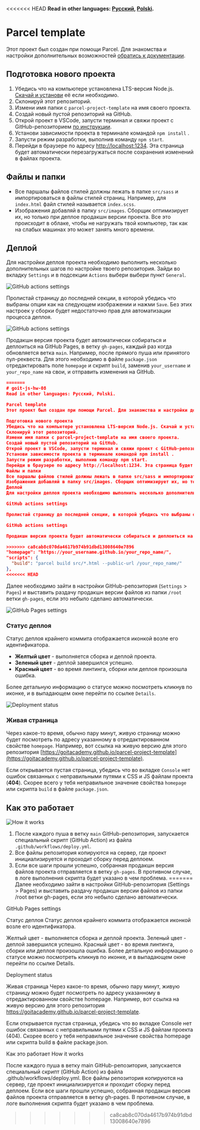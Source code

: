 <<<<<<< HEAD
**Read in other languages: [Русский](README.md), [Polski](README.pl.md).**

# Parcel template

Этот проект был создан при помощи Parcel. Для знакомства и настройки
дополнительных возможностей [обратись к документации](https://parceljs.org/).

## Подготовка нового проекта

1. Убедись что на компьютере установлена LTS-версия Node.js.
   [Скачай и установи](https://nodejs.org/en/) её если необходимо.
2. Склонируй этот репозиторий.
3. Измени имя папки с `parcel-project-template` на имя своего проекта.
4. Создай новый пустой репозиторий на GitHub.
5. Открой проект в VSCode, запусти терминал и свяжи проект с GitHub-репозиторием
   [по инструкции](https://docs.github.com/en/get-started/getting-started-with-git/managing-remote-repositories#changing-a-remote-repositorys-url).
6. Установи зависимости проекта в терминале командой `npm install` .
7. Запусти режим разработки, выполнив команду `npm start`.
8. Перейди в браузере по адресу [http://localhost:1234](http://localhost:1234).
   Эта страница будет автоматически перезагружаться после сохранения изменений в
   файлах проекта.

## Файлы и папки

- Все паршалы файлов стилей должны лежать в папке `src/sass` и импортироваться в
  файлы стилей страниц. Например, для `index.html` файл стилей называется
  `index.scss`.
- Изображения добавляй в папку `src/images`. Сборщик оптимизирует их, но только
  при деплое продакшн версии проекта. Все это происходит в облаке, чтобы не
  нагружать твой компьютер, так как на слабых машинах это может занять много
  времени.

## Деплой

Для настройки деплоя проекта необходимо выполнить несколько дополнительных шагов
по настройке твоего репозитория. Зайди во вкладку `Settings` и в подсекции
`Actions` выбери выбери пункт `General`.

![GitHub actions settings](./assets/actions-config-step-1.png)

Пролистай страницу до последней секции, в которой убедись что выбраны опции как
на следующем изображении и нажми `Save`. Без этих настроек у сборки будет
недостаточно прав для автоматизации процесса деплоя.

![GitHub actions settings](./assets/actions-config-step-2.png)

Продакшн версия проекта будет автоматически собираться и деплоиться на GitHub
Pages, в ветку `gh-pages`, каждый раз когда обновляется ветка `main`. Например,
после прямого пуша или принятого пул-реквеста. Для этого необходимо в файле
`package.json` отредактировать поле `homepage` и скрипт `build`, заменив
`your_username` и `your_repo_name` на свои, и отправить изменения на GitHub.

```json
=======
# goit-js-hw-08
Read in other languages: Русский, Polski.

Parcel template
Этот проект был создан при помощи Parcel. Для знакомства и настройки дополнительных возможностей обратись к документации.

Подготовка нового проекта
Убедись что на компьютере установлена LTS-версия Node.js. Скачай и установи её если необходимо.
Склонируй этот репозиторий.
Измени имя папки с parcel-project-template на имя своего проекта.
Создай новый пустой репозиторий на GitHub.
Открой проект в VSCode, запусти терминал и свяжи проект с GitHub-репозиторием по инструкции.
Установи зависимости проекта в терминале командой npm install .
Запусти режим разработки, выполнив команду npm start.
Перейди в браузере по адресу http://localhost:1234. Эта страница будет автоматически перезагружаться после сохранения изменений в файлах проекта.
Файлы и папки
Все паршалы файлов стилей должны лежать в папке src/sass и импортироваться в файлы стилей страниц. Например, для index.html файл стилей называется index.scss.
Изображения добавляй в папку src/images. Сборщик оптимизирует их, но только при деплое продакшн версии проекта. Все это происходит в облаке, чтобы не нагружать твой компьютер, так как на слабых машинах это может занять много времени.
Деплой
Для настройки деплоя проекта необходимо выполнить несколько дополнительных шагов по настройке твоего репозитория. Зайди во вкладку Settings и в подсекции Actions выбери выбери пункт General.

GitHub actions settings

Пролистай страницу до последней секции, в которой убедись что выбраны опции как на следующем изображении и нажми Save. Без этих настроек у сборки будет недостаточно прав для автоматизации процесса деплоя.

GitHub actions settings

Продакшн версия проекта будет автоматически собираться и деплоиться на GitHub Pages, в ветку gh-pages, каждый раз когда обновляется ветка main. Например, после прямого пуша или принятого пул-реквеста. Для этого необходимо в файле package.json отредактировать поле homepage и скрипт build, заменив your_username и your_repo_name на свои, и отправить изменения на GitHub.

>>>>>>> ca8cab8c070da4617b974b91dbd13008640e7896
"homepage": "https://your_username.github.io/your_repo_name/",
"scripts": {
  "build": "parcel build src/*.html --public-url /your_repo_name/"
},
<<<<<<< HEAD
```

Далее необходимо зайти в настройки GitHub-репозитория (`Settings` > `Pages`) и
выставить раздачу продакшн версии файлов из папки `/root` ветки `gh-pages`, если
это небыло сделано автоматически.

![GitHub Pages settings](./assets/repo-settings.png)

### Статус деплоя

Статус деплоя крайнего коммита отображается иконкой возле его идентификатора.

- **Желтый цвет** - выполняется сборка и деплой проекта.
- **Зеленый цвет** - деплой завершился успешно.
- **Красный цвет** - во время линтинга, сборки или деплоя произошла ошибка.

Более детальную информацию о статусе можно посмотреть кликнув по иконке, и в
выпадающем окне перейти по ссылке `Details`.

![Deployment status](./assets/status.png)

### Живая страница

Через какое-то время, обычно пару минут, живую страницу можно будет посмотреть
по адресу указанному в отредактированном свойстве `homepage`. Например, вот
ссылка на живую версию для этого репозитория
[https://goitacademy.github.io/parcel-project-template](https://goitacademy.github.io/parcel-project-template).

Если открывается пустая страница, убедись что во вкладке `Console` нет ошибок
связанных с неправильными путями к CSS и JS файлам проекта (**404**). Скорее
всего у тебя неправильное значение свойства `homepage` или скрипта `build` в
файле `package.json`.

## Как это работает

![How it works](./assets/how-it-works.png)

1. После каждого пуша в ветку `main` GitHub-репозитория, запускается специальный
   скрипт (GitHub Action) из файла `.github/workflows/deploy.yml`.
2. Все файлы репозитория копируются на сервер, где проект инициализируется и
   проходит сборку перед деплоем.
3. Если все шаги прошли успешно, собранная продакшн версия файлов проекта
   отправляется в ветку `gh-pages`. В противном случае, в логе выполнения
   скрипта будет указано в чем проблема.
=======
Далее необходимо зайти в настройки GitHub-репозитория (Settings > Pages) и выставить раздачу продакшн версии файлов из папки /root ветки gh-pages, если это небыло сделано автоматически.

GitHub Pages settings

Статус деплоя
Статус деплоя крайнего коммита отображается иконкой возле его идентификатора.

Желтый цвет - выполняется сборка и деплой проекта.
Зеленый цвет - деплой завершился успешно.
Красный цвет - во время линтинга, сборки или деплоя произошла ошибка.
Более детальную информацию о статусе можно посмотреть кликнув по иконке, и в выпадающем окне перейти по ссылке Details.

Deployment status

Живая страница
Через какое-то время, обычно пару минут, живую страницу можно будет посмотреть по адресу указанному в отредактированном свойстве homepage. Например, вот ссылка на живую версию для этого репозитория https://goitacademy.github.io/parcel-project-template.

Если открывается пустая страница, убедись что во вкладке Console нет ошибок связанных с неправильными путями к CSS и JS файлам проекта (404). Скорее всего у тебя неправильное значение свойства homepage или скрипта build в файле package.json.

Как это работает
How it works

После каждого пуша в ветку main GitHub-репозитория, запускается специальный скрипт (GitHub Action) из файла .github/workflows/deploy.yml.
Все файлы репозитория копируются на сервер, где проект инициализируется и проходит сборку перед деплоем.
Если все шаги прошли успешно, собранная продакшн версия файлов проекта отправляется в ветку gh-pages. В противном случае, в логе выполнения скрипта будет указано в чем проблема.
>>>>>>> ca8cab8c070da4617b974b91dbd13008640e7896

